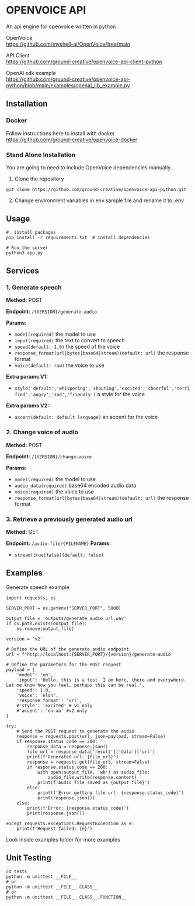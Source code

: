 # OPENVOICE API

An api engine for openvoice written in python

OpenVoice<br />
https://github.com/myshell-ai/OpenVoice/tree/main

API Client<br />
https://github.com/ground-creative/openvoice-api-client-python

OpenAI sdk example<br />
https://github.com/ground-creative/openvoice-api-python/blob/main/examples/openai_lib_example.py

## Installation

### Docker

Follow instructions here to install with docker<br /> 
https://github.com/ground-creative/openvoice-docker

### Stand Alone Installation

You are going to need to include OpenVoice dependencies manually.

1) Clone the repository
```
git clone https://github.com/ground-creative/openvoice-api-python.git
```

2) Change environment variables in env.sample file and rename it to .env

## Usage

```
#  install packages
pip install -r requirements.txt  # install dependencies

# Run the server
python3 app.py
```

## Services

### 1. Generate speech

**Method:** POST

**Endpoint:** `/{VERSION}/generate-audio`

**Params:**
- `model(required)` the model to use
- `input(required)` the text to convert to speech
- `speed(default: 1.0)` the speed of the voice
- `response_format(url|bytes|base64|stream)(default: url)` the response format
- `voice(default: raw)` the voice to use

**Extra params V1:** 
- `style('default','whispering','shouting','excited','cheerful','terrified','angry','sad','friendly')` a style for the voice

**Extra params V2:**
- `accent(default: default language)` an accent for the voice


### 2. Change voice of audio

**Method:** POST

**Endpoint:** `/{VERSION}/change-voice`

**Params:**
- `model(required)` the model to use
- `audio_data(required)` base64 encoded audio data
- `voice(required)` the voice to use
- `response_format(url|bytes|base64|stream)(default: url)` the response format

### 3. Retrieve a previously generated audio url

**Method:** GET

**Endpoint:** `/audio-file/{FILENAME}`
**Params:** 
- `stream(true|false)(default: false)`

## Examples

Generate speech example
```
import requests, os

SERVER_PORT = os.getenv("SERVER_PORT", 5000)

output_file = 'outputs/generate_audio_url.wav'
if os.path.exists(output_file):
    os.remove(output_file)

version = 'v2'

# Define the URL of the generate_audio endpoint
url = f'http://localhost:{SERVER_PORT}/{version}/generate-audio'

# Define the parameters for the POST request
payload = {
    'model': 'en',
    'input': 'Hello, this is a test. I am here, there and everywhere. Let me know how you feel, perhaps this can be real.',
    'speed': 1.0,
    'voice': 'elon',
    'response_format': 'url',
    #'style': 'excited' # v1 only
    #'accent': 'en-au' #v2 only
}

try:
    # Send the POST request to generate the audio
    response = requests.post(url, json=payload, stream=False)
    if response.status_code == 200:   
        response_data = response.json()
        file_url = response_data['result']['data']['url']
        print(f'Generated url: {file_url}')
        response = requests.get(file_url, stream=False)
        if response.status_code == 200:
            with open(output_file, 'wb') as audio_file:
                audio_file.write(response.content)
            print(f'Audio file saved as {output_file}')
        else:
            print(f'Error getting file url: {response.status_code}')
            print(response.json())
    else:
        print(f'Error: {response.status_code}')
        print(response.json())

except requests.exceptions.RequestException as e:
    print(f'Request failed: {e}')
```
Look inside examples folder for more examples

## Unit Testing

```
cd tests
python -m unittest __FILE__
# or
python -m unittest __FILE__.CLASS__
# or
python -m unittest __FILE__.CLASS__.FUNCTION__
```
